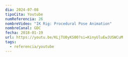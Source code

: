 ```yaml
---
dia: 2024-07-08
tipoCita: Youtube
numReferencia: 26
nombreVideo: "IK Rig: Procedural Pose Animation"
nombreCanal: GDC
fecha: 2018-01-19
url: https://youtu.be/KLjTU0yKS00?si=KinyUluEwJUSWCuM
tags:
  - referencia/youtube
---
```

